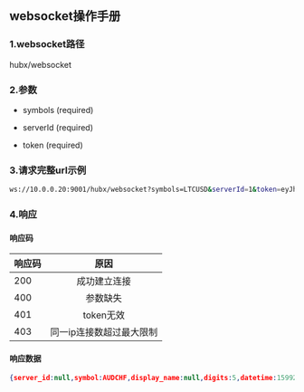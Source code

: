 ## websocket操作手册

### 1.websocket路径

   hubx/websocket

### 2.参数

 * symbols (required)

 * serverId (required)

 * token (required)
 
### 3.请求完整url示例
```bash
ws://10.0.0.20:9001/hubx/websocket?symbols=LTCUSD&serverId=1&token=eyJhbGciOiJIUzI1NiJ9.eyJqdGkiOiJhNjIzZTEiLCJzdWIiOiIxIn0.ojUCCh_15dMA_oN-KetIKGCwT8JUIsHa4zg5VZ8CKKs
```
### 4.响应
#### 响应码
响应码|原因
--|:--:
200|成功建立连接
400|参数缺失
401|token无效
403|同一ip连接数超过最大限制
#### 响应数据
```json
{server_id:null,symbol:AUDCHF,display_name:null,digits:5,datetime:1599210863,date2string:2020-09-04 09:14:23,bid:0.662020,ask:0.662380}
```


